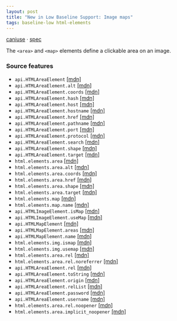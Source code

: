 ```yaml
---
layout: post
title: "New in Low Baseline Support: Image maps"
tags: baseline-low html-elements
---
```


[caniuse](https://caniuse.com/?search=image-maps) · [spec](https://html.spec.whatwg.org/multipage/image-maps.html)

The `<area>` and `<map>` elements define a clickable area on an image.

### Source features

- ``api.HTMLAreaElement`` [[mdn]](https://developer.mozilla.org/en-US/search?q=api.HTMLAreaElement)
- ``api.HTMLAreaElement.alt`` [[mdn]](https://developer.mozilla.org/en-US/search?q=api.HTMLAreaElement.alt)
- ``api.HTMLAreaElement.coords`` [[mdn]](https://developer.mozilla.org/en-US/search?q=api.HTMLAreaElement.coords)
- ``api.HTMLAreaElement.hash`` [[mdn]](https://developer.mozilla.org/en-US/search?q=api.HTMLAreaElement.hash)
- ``api.HTMLAreaElement.host`` [[mdn]](https://developer.mozilla.org/en-US/search?q=api.HTMLAreaElement.host)
- ``api.HTMLAreaElement.hostname`` [[mdn]](https://developer.mozilla.org/en-US/search?q=api.HTMLAreaElement.hostname)
- ``api.HTMLAreaElement.href`` [[mdn]](https://developer.mozilla.org/en-US/search?q=api.HTMLAreaElement.href)
- ``api.HTMLAreaElement.pathname`` [[mdn]](https://developer.mozilla.org/en-US/search?q=api.HTMLAreaElement.pathname)
- ``api.HTMLAreaElement.port`` [[mdn]](https://developer.mozilla.org/en-US/search?q=api.HTMLAreaElement.port)
- ``api.HTMLAreaElement.protocol`` [[mdn]](https://developer.mozilla.org/en-US/search?q=api.HTMLAreaElement.protocol)
- ``api.HTMLAreaElement.search`` [[mdn]](https://developer.mozilla.org/en-US/search?q=api.HTMLAreaElement.search)
- ``api.HTMLAreaElement.shape`` [[mdn]](https://developer.mozilla.org/en-US/search?q=api.HTMLAreaElement.shape)
- ``api.HTMLAreaElement.target`` [[mdn]](https://developer.mozilla.org/en-US/search?q=api.HTMLAreaElement.target)
- ``html.elements.area`` [[mdn]](https://developer.mozilla.org/en-US/search?q=html.elements.area)
- ``html.elements.area.alt`` [[mdn]](https://developer.mozilla.org/en-US/search?q=html.elements.area.alt)
- ``html.elements.area.coords`` [[mdn]](https://developer.mozilla.org/en-US/search?q=html.elements.area.coords)
- ``html.elements.area.href`` [[mdn]](https://developer.mozilla.org/en-US/search?q=html.elements.area.href)
- ``html.elements.area.shape`` [[mdn]](https://developer.mozilla.org/en-US/search?q=html.elements.area.shape)
- ``html.elements.area.target`` [[mdn]](https://developer.mozilla.org/en-US/search?q=html.elements.area.target)
- ``html.elements.map`` [[mdn]](https://developer.mozilla.org/en-US/search?q=html.elements.map)
- ``html.elements.map.name`` [[mdn]](https://developer.mozilla.org/en-US/search?q=html.elements.map.name)
- ``api.HTMLImageElement.isMap`` [[mdn]](https://developer.mozilla.org/en-US/search?q=api.HTMLImageElement.isMap)
- ``api.HTMLImageElement.useMap`` [[mdn]](https://developer.mozilla.org/en-US/search?q=api.HTMLImageElement.useMap)
- ``api.HTMLMapElement`` [[mdn]](https://developer.mozilla.org/en-US/search?q=api.HTMLMapElement)
- ``api.HTMLMapElement.areas`` [[mdn]](https://developer.mozilla.org/en-US/search?q=api.HTMLMapElement.areas)
- ``api.HTMLMapElement.name`` [[mdn]](https://developer.mozilla.org/en-US/search?q=api.HTMLMapElement.name)
- ``html.elements.img.ismap`` [[mdn]](https://developer.mozilla.org/en-US/search?q=html.elements.img.ismap)
- ``html.elements.img.usemap`` [[mdn]](https://developer.mozilla.org/en-US/search?q=html.elements.img.usemap)
- ``html.elements.area.rel`` [[mdn]](https://developer.mozilla.org/en-US/search?q=html.elements.area.rel)
- ``html.elements.area.rel.noreferrer`` [[mdn]](https://developer.mozilla.org/en-US/search?q=html.elements.area.rel.noreferrer)
- ``api.HTMLAreaElement.rel`` [[mdn]](https://developer.mozilla.org/en-US/search?q=api.HTMLAreaElement.rel)
- ``api.HTMLAreaElement.toString`` [[mdn]](https://developer.mozilla.org/en-US/search?q=api.HTMLAreaElement.toString)
- ``api.HTMLAreaElement.origin`` [[mdn]](https://developer.mozilla.org/en-US/search?q=api.HTMLAreaElement.origin)
- ``api.HTMLAreaElement.relList`` [[mdn]](https://developer.mozilla.org/en-US/search?q=api.HTMLAreaElement.relList)
- ``api.HTMLAreaElement.password`` [[mdn]](https://developer.mozilla.org/en-US/search?q=api.HTMLAreaElement.password)
- ``api.HTMLAreaElement.username`` [[mdn]](https://developer.mozilla.org/en-US/search?q=api.HTMLAreaElement.username)
- ``html.elements.area.rel.noopener`` [[mdn]](https://developer.mozilla.org/en-US/search?q=html.elements.area.rel.noopener)
- ``html.elements.area.implicit_noopener`` [[mdn]](https://developer.mozilla.org/en-US/search?q=html.elements.area.implicit_noopener)

